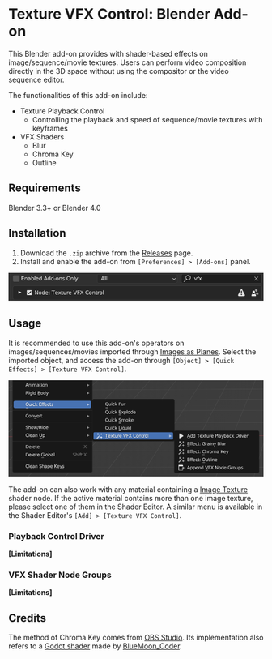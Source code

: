 # Texture VFX Control: Blender Add-on

This Blender add-on provides with shader-based effects on image/sequence/movie textures. Users can perform video composition directly in the 3D space without using the compositor or the video sequence editor.

The functionalities of this add-on include:

- Texture Playback Control
  - Controlling the playback and speed of sequence/movie textures with keyframes
- VFX Shaders
  - Blur
  - Chroma Key
  - Outline


## Requirements

Blender 3.3+ or Blender 4.0

## Installation

1. Download the `.zip` archive from the [Releases](https://github.com/chsh2/texture_vfx_control/releases) page.
2. Install and enable the add-on from `[Preferences] > [Add-ons]` panel.

![](docs/install.png)

## Usage

It is recommended to use this add-on's operators on images/sequences/movies imported through [Images as Planes](https://docs.blender.org/manual/en/latest/addons/import_export/images_as_planes.html). Select the imported object, and access the add-on through `[Object] > [Quick Effects] > [Texture VFX Control]`.

![](docs/menu.png)

The add-on can also work with any material containing a [Image Texture](https://docs.blender.org/manual/en/latest/render/shader_nodes/textures/image.html) shader node. If the active material contains more than one image texture, please select one of them in the Shader Editor. A similar menu is available in the Shader Editor's `[Add] > [Texture VFX Control]`.

### Playback Control Driver


**[Limitations]**

### VFX Shader Node Groups

**[Limitations]**

## Credits

The method of Chroma Key comes from [OBS Studio](https://obsproject.com/). Its implementation also refers to a [Godot shader](https://godotshaders.com/shader/green-screen-chromakey/) made by [BlueMoon_Coder](https://godotshaders.com/author/bluemoon_coder/).